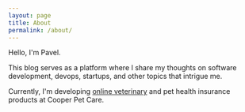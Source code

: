 ```yaml
---
layout: page
title: About
permalink: /about/
---
```


Hello, I'm Pavel.

This blog serves as a platform where I share my thoughts on software development, devops, startups, and other topics that intrigue me.

Currently, I'm developing [online veterinary](https://cooperpetcare.com) and pet health insurance products at Cooper Pet Care.

